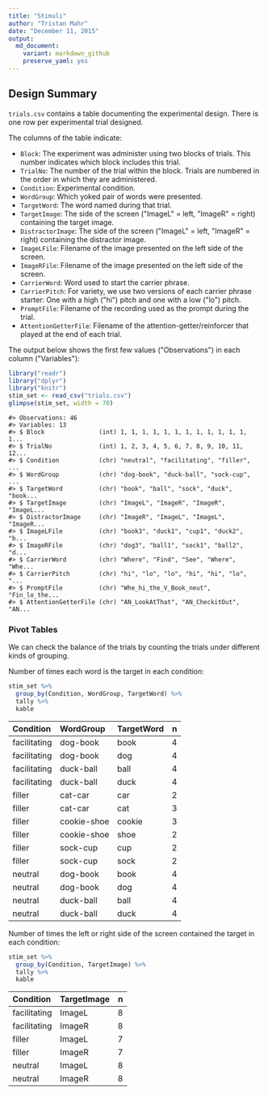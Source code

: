 ```yaml
---
title: "Stimuli"
author: "Tristan Mahr"
date: "December 11, 2015"
output: 
  md_document:
    variant: markdown_github
    preserve_yaml: yes
---
```


Design Summary
--------------

`trials.csv` contains a table documenting the experimental design. There is one row per experimental trial designed.

The columns of the table indicate:

-   `Block`: The experiment was administer using two blocks of trials. This number indicates which block includes this trial.
-   `TrialNo`: The number of the trial within the block. Trials are numbered in the order in which they are administered.
-   `Condition`: Experimental condition.
-   `WordGroup`: Which yoked pair of words were presented.
-   `TargetWord`: The word named during that trial.
-   `TargetImage`: The side of the screen ("ImageL" = left, "ImageR" = right) containing the target image.
-   `DistractorImage`: The side of the screen ("ImageL" = left, "ImageR" = right) containing the distractor image.
-   `ImageLFile`: Filename of the image presented on the left side of the screen.
-   `ImageRFile`: Filename of the image presented on the left side of the screen.
-   `CarrierWord`: Word used to start the carrier phrase.
-   `CarrierPitch`: For variety, we use two versions of each carrier phrase starter: One with a high ("hi") pitch and one with a low ("lo") pitch.
-   `PromptFile`: Filename of the recording used as the prompt during the trial.
-   `AttentionGetterFile`: Filename of the attention-getter/reinforcer that played at the end of each trial.

The output below shows the first few values ("Observations") in each column ("Variables"):

``` r
library("readr")
library("dplyr")
library("knitr")
stim_set <- read_csv("trials.csv")
glimpse(stim_set, width = 70)
```

    #> Observations: 46
    #> Variables: 13
    #> $ Block               (int) 1, 1, 1, 1, 1, 1, 1, 1, 1, 1, 1, 1, 1...
    #> $ TrialNo             (int) 1, 2, 3, 4, 5, 6, 7, 8, 9, 10, 11, 12...
    #> $ Condition           (chr) "neutral", "facilitating", "filler", ...
    #> $ WordGroup           (chr) "dog-book", "duck-ball", "sock-cup", ...
    #> $ TargetWord          (chr) "book", "ball", "sock", "duck", "book...
    #> $ TargetImage         (chr) "ImageL", "ImageR", "ImageR", "ImageL...
    #> $ DistractorImage     (chr) "ImageR", "ImageL", "ImageL", "ImageR...
    #> $ ImageLFile          (chr) "book3", "duck1", "cup1", "duck2", "b...
    #> $ ImageRFile          (chr) "dog3", "ball1", "sock1", "ball2", "d...
    #> $ CarrierWord         (chr) "Where", "Find", "See", "Where", "Whe...
    #> $ CarrierPitch        (chr) "hi", "lo", "lo", "hi", "hi", "lo", "...
    #> $ PromptFile          (chr) "Whe_hi_the_V_Book_neut", "Fin_lo_the...
    #> $ AttentionGetterFile (chr) "AN_LookAtThat", "AN_CheckitOut", "AN...

### Pivot Tables

We can check the balance of the trials by counting the trials under different kinds of grouping.

Number of times each word is the target in each condition:

``` r
stim_set %>% 
  group_by(Condition, WordGroup, TargetWord) %>% 
  tally %>% 
  kable
```

| Condition    | WordGroup   | TargetWord |    n|
|:-------------|:------------|:-----------|----:|
| facilitating | dog-book    | book       |    4|
| facilitating | dog-book    | dog        |    4|
| facilitating | duck-ball   | ball       |    4|
| facilitating | duck-ball   | duck       |    4|
| filler       | cat-car     | car        |    2|
| filler       | cat-car     | cat        |    3|
| filler       | cookie-shoe | cookie     |    3|
| filler       | cookie-shoe | shoe       |    2|
| filler       | sock-cup    | cup        |    2|
| filler       | sock-cup    | sock       |    2|
| neutral      | dog-book    | book       |    4|
| neutral      | dog-book    | dog        |    4|
| neutral      | duck-ball   | ball       |    4|
| neutral      | duck-ball   | duck       |    4|

Number of times the left or right side of the screen contained the target in each condition:

``` r
stim_set %>% 
  group_by(Condition, TargetImage) %>% 
  tally %>% 
  kable
```

| Condition    | TargetImage |    n|
|:-------------|:------------|----:|
| facilitating | ImageL      |    8|
| facilitating | ImageR      |    8|
| filler       | ImageL      |    7|
| filler       | ImageR      |    7|
| neutral      | ImageL      |    8|
| neutral      | ImageR      |    8|
